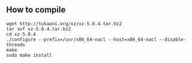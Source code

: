 How to compile
----

	wget http://tukaani.org/xz/xz-5.0.4.tar.bz2
	tar xvf xz-5.0.4.tar.bz2
	cd xz-5.0.4
	./configure --prefix=/usr/x86_64-nacl --host=x86_64-nacl --disable-threads
	make
	sudo make install

